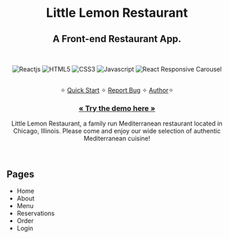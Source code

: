 <h1 align="center">Little Lemon Restaurant</h1>

<h2 align="center">A Front-end Restaurant App.</h2>

<br />
<p align="center">
    <img src="https://img.shields.io/badge/React-20232A?style=for-the-badge&logo=react&logoColor=61DAFB" alt="Reactjs" />
    <img src="https://img.shields.io/badge/HTML5-E34F26?style=for-the-badge&logo=html5&logoColor=white" alt="HTML5" />
    <img src="https://img.shields.io/badge/CSS3-1572B6?style=for-the-badge&logo=css3&logoColor=white" alt="CSS3" />
    <img src="https://img.shields.io/badge/JavaScript-323330?style=for-the-badge&logo=javascript&logoColor=F7DF1E" alt="Javascript" />
    <img src="https://img.shields.io/badge/React Responsive Carousel-FFFFFF?style=for-the-badge&logo=react-responsive-carousel&logoColor=000000" alt="React Responsive Carousel" />
</p>

<p align="center"> 
    <br />&#10023;
    <a href="#Quick-Start">Quick Start</a>   &#10023;    
    <a href="https://github.com/samazevedo/little-lemon/issues">Report Bug</a>   &#10023;
    <a href="#Contact">Author</a>&#10023;
  </p>
  
  <h3 align="center"><a href="https://little-lemon-bhvw2t99m-samazevedos-projects.vercel.app"><strong>« Try the demo here »</strong></a></h3>

  <p align="center"> 
    Little Lemon Restaurant, a family run Mediterranean restaurant located in Chicago, Illinois. Please come and enjoy our wide selection of authentic Mediterranean cuisine!
  </p>
<!--   
  ![little-lemon-restaurant-mockup](https://user-images.githubusercontent.com/52236473/221524124-f2ba25d6-4dd9-442f-9405-70f6a55da839.png) -->
  
<br />

## Pages

- Home
- About
- Menu
- Reservations
- Order
- Login
  <br />
